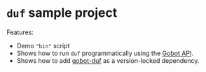 # `duf` sample project

Features:

- Demo `"bin"` script
- Shows how to run `duf` programmatically using the [Gobot API](https://github.com/benallfree/gobot/tree/v1.0.0-alpha.37/docs/readme.md).
- Shows how to add [gobot-duf](https://www.npmjs.com/package/gobot-duf) as a version-locked dependency.
